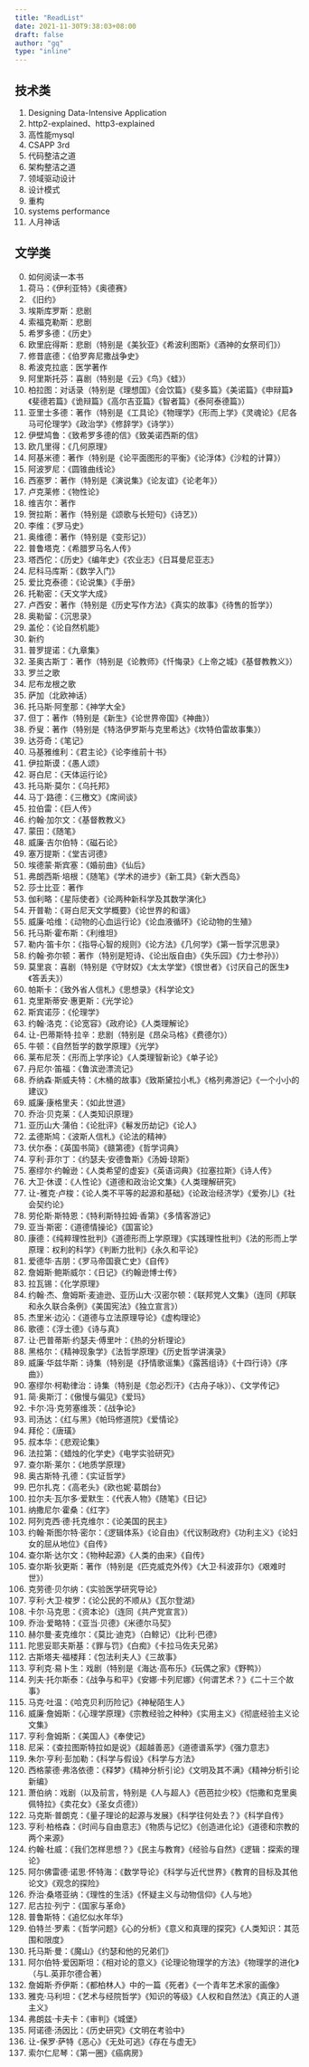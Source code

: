 ```yaml
---
title: "ReadList"
date: 2021-11-30T9:38:03+08:00
draft: false
author: "gq"
type: "inline"
---
```


## 技术类
1. Designing Data-Intensive Application
2. http2-explained、http3-explained
3. 高性能mysql
4. CSAPP 3rd
5. 代码整洁之道
6. 架构整洁之道
7. 领域驱动设计
8. 设计模式
9. 重构
10. systems performance
10. 人月神话

## 文学类
0. 如何阅读一本书
1. 荷马：《伊利亚特》《奥德赛》
2. 《旧约》
3. 埃斯库罗斯：悲剧
4. 索福克勒斯：悲剧
5. 希罗多德：《历史》
6. 欧里庇得斯：悲剧（特别是《美狄亚》《希波利图斯》《酒神的女祭司们》）
7. 修昔底德：《伯罗奔尼撒战争史》
8. 希波克拉底：医学著作
9. 阿里斯托芬：喜剧（特别是《云》《鸟》《蛙》）
10. 柏拉图：对话录（特别是《理想国》《会饮篇》《斐多篇》《美诺篇》《申辩篇》《斐德若篇》《诡辩篇》《高尔吉亚篇》《智者篇》《泰阿泰德篇》）
11. 亚里士多德：著作（特别是《工具论》《物理学》《形而上学》《灵魂论》《尼各马可伦理学》《政治学》《修辞学》《诗学》）
12. 伊壁鸠鲁：《致希罗多德的信》《致美诺西斯的信》
13. 欧几里得：《几何原理》
14. 阿基米德：著作（特别是《论平面图形的平衡》《论浮体》《沙粒的计算》）
15. 阿波罗尼：《圆锥曲线论》
16. 西塞罗：著作（特别是《演说集》《论友谊》《论老年》）
17. 卢克莱修：《物性论》
18. 维吉尔：著作
19. 贺拉斯：著作（特别是《颂歌与长短句》《诗艺》）
20. 李维：《罗马史》
21. 奥维德：著作（特别是《变形记》）
22. 普鲁塔克：《希腊罗马名人传》
23. 塔西佗：《历史》《编年史》《农业志》《日耳曼尼亚志》
24. 尼科马库斯：《数学入门》
25. 爱比克泰德：《论说集》《手册》
26. 托勒密：《天文学大成》
27. 卢西安：著作（特别是《历史写作方法》《真实的故事》《待售的哲学》）
28. 奥勒留：《沉思录》
29. 盖伦：《论自然机能》
30. 新约
31. 普罗提诺：《九章集》
32. 圣奥古斯丁：著作（特别是《论教师》《忏悔录》《上帝之城》《基督教教义》）
33. 罗兰之歌
34. 尼布龙根之歌
35. 萨加（北欧神话）
36. 托马斯·阿奎那：《神学大全》
37. 但丁：著作（特别是《新生》《论世界帝国》《神曲》）
38. 乔叟：著作（特别是《特洛伊罗斯与克里希达》《坎特伯雷故事集》）
39. 达芬奇：《笔记》
40. 马基雅维利：《君主论》《论李维前十书》
41. 伊拉斯谟：《愚人颂》
42. 哥白尼：《天体运行论》
43. 托马斯·莫尔：《乌托邦》
44. 马丁·路德：《三檄文》《席间谈》
45. 拉伯雷：《巨人传》
46. 约翰·加尔文：《基督教教义》
47. 蒙田：《随笔》
48. 威廉·吉尔伯特：《磁石论》
49. 塞万提斯：《堂吉诃德》
50. 埃德蒙·斯宾塞：《婚前曲》《仙后》
51. 弗朗西斯·培根：《随笔》《学术的进步》《新工具》《新大西岛》
52. 莎士比亚：著作
53. 伽利略：《星际使者》《论两种新科学及其数学演化》
54. 开普勒：《哥白尼天文学概要》《论世界的和谐》
55. 威廉·哈维：《动物的心血运行论》《论血液循环》《论动物的生殖》
56. 托马斯·霍布斯：《利维坦》
57. 勒内·笛卡尔：《指导心智的规则》《论方法》《几何学》《第一哲学沉思录》
58. 约翰·弥尔顿：著作（特别是短诗、《论出版自由》《失乐园》《力士参孙》）
59. 莫里哀：喜剧（特别是《守财奴》《太太学堂》《恨世者》《讨厌自己的医生》《答丢夫》）
60. 帕斯卡：《致外省人信札》《思想录》《科学论文》
61. 克里斯蒂安·惠更斯：《光学论》
62. 斯宾诺莎：《伦理学》
63. 约翰·洛克：《论宽容》《政府论》《人类理解论》
64. 让-巴蒂斯特·拉辛：悲剧（特别是《昂朵马格》《费德尔》）
65. 牛顿：《自然哲学的数学原理》《光学》
66. 莱布尼茨：《形而上学序论》《人类理智新论》《单子论》
67. 丹尼尔·笛福：《鲁滨逊漂流记》
68. 乔纳森·斯威夫特：《木桶的故事》《致斯黛拉小札》《格列弗游记》《一个小小的建议》
69. 威廉·康格里夫：《如此世道》
70. 乔治·贝克莱：《人类知识原理》
71. 亚历山大·蒲伯：《论批评》《鬈发历劫记》《论人》
72. 孟德斯鸠：《波斯人信札》《论法的精神》
73. 伏尔泰：《英国书简》《赣第德》《哲学词典》
74. 亨利·菲尔丁：《约瑟夫·安德鲁斯》《汤姆·琼斯》
75. 塞缪尔·约翰逊：《人类希望的虚妄》《英语词典》《拉塞拉斯》《诗人传》
76. 大卫·休谟：《人性论》《道德和政治论文集》《人类理解研究》
77. 让-雅克·卢梭：《论人类不平等的起源和基础》《论政治经济学》《爱弥儿》《社会契约论》
78. 劳伦斯·斯特恩：《特利斯特拉姆·香第》《多情客游记》
79. 亚当·斯密：《道德情操论》《国富论》
80. 康德：《纯粹理性批判》《道德形而上学原理》《实践理性批判》《法的形而上学原理：权利的科学》《判断力批判》《永久和平论》
81. 爱德华·吉朋：《罗马帝国衰亡史》《自传》
82. 詹姆斯·鲍斯威尔：《日记》《约翰逊博士传》
83. 拉瓦锡：《化学原理》
84. 约翰·杰、詹姆斯·麦迪逊、亚历山大·汉密尔顿：《联邦党人文集》（连同《邦联和永久联合条例》《美国宪法》《独立宣言》）
85. 杰里米·边沁：《道德与立法原理导论》《虚构理论》
86. 歌德：《浮士德》《诗与真》
87. 让·巴普蒂斯·约瑟夫·傅里叶：《热的分析理论》
88. 黑格尔：《精神现象学》《法哲学原理》《历史哲学讲演录》
89. 威廉·华兹华斯：诗集（特别是《抒情歌谣集》《露茜组诗》《十四行诗》《序曲》）
90. 塞缪尔·柯勒律治：诗集（特别是《忽必烈汗》《古舟子咏》）、《文学传记》
91. 简·奥斯汀：《傲慢与偏见》《爱玛》
92. 卡尔·冯·克劳塞维茨：《战争论》
93. 司汤达：《红与黑》《帕玛修道院》《爱情论》
94. 拜伦：《唐璜》
95. 叔本华：《悲观论集》
96. 法拉第：《蜡烛的化学史》《电学实验研究》
97. 查尔斯·莱尔：《地质学原理》
98. 奥古斯特·孔德：《实证哲学》
99. 巴尔扎克：《高老头》《欧也妮·葛朗台》
100. 拉尔夫·瓦尔多·爱默生：《代表人物》《随笔》《日记》
101. 纳撒尼尔·霍桑：《红字》
102. 阿列克西·德·托克维尔：《论美国的民主》
103. 约翰·斯图尔特·密尔：《逻辑体系》《论自由》《代议制政府》《功利主义》《论妇女的屈从地位》《自传》
104. 查尔斯·达尔文：《物种起源》《人类的由来》《自传》
105. 查尔斯·狄更斯：著作（特别是《匹克威克外传》《大卫·科波菲尔》《艰难时世》）
106. 克劳德·贝尔纳：《实验医学研究导论》
107. 亨利·大卫·梭罗：《论公民的不顺从》《瓦尔登湖》
108. 卡尔·马克思：《资本论》（连同《共产党宣言》）
109. 乔治·爱略特：《亚当·贝德》《米德尔马契》
110. 赫尔曼·麦克维尔：《莫比·迪克》（白鲸记）《比利·巴德》
111. 陀思妥耶夫斯基：《罪与罚》《白痴》《卡拉马佐夫兄弟》
112. 古斯塔夫·福楼拜：《包法利夫人》《三故事》
113. 亨利克·易卜生：戏剧（特别是《海达·高布乐》《玩偶之家》《野鸭》）
114. 列夫·托尔斯泰：《战争与和平》《安娜·卡列尼娜》《何谓艺术？》《二十三个故事》
115. 马克·吐温：《哈克贝利历险记》《神秘陌生人》
116. 威廉·詹姆斯：《心理学原理》《宗教经验之种种》《实用主义》《彻底经验主义论文集》
117. 亨利·詹姆斯：《美国人》《奉使记》
118. 尼采：《查拉图斯特拉如是说》《超越善恶》《道德谱系学》《强力意志》
119. 朱尔·亨利·彭加勒：《科学与假设》《科学与方法》
120. 西格蒙德·弗洛依德：《释梦》《精神分析引论》《文明及其不满》《精神分析引论新编》
121. 萧伯纳：戏剧（以及前言，特别是《人与超人》《芭芭拉少校》《恺撒和克里奥佩特拉》《卖花女》《圣女贞德》）
122. 马克斯·普朗克：《量子理论的起源与发展》《科学往何处去？》《科学自传》
123. 亨利·柏格森：《时间与自由意志》《物质与记忆》《创造进化论》《道德和宗教的两个来源》
124. 约翰·杜威：《我们怎样思想？》《民主与教育》《经验与自然》《逻辑：探索的理论》
125. 阿尔佛雷德·诺思·怀特海：《数学导论》《科学与近代世界》《教育的目标及其他论文》《观念的探险》
126. 乔治·桑塔亚纳：《理性的生活》《怀疑主义与动物信仰》《人与地》
127. 尼古拉·列宁：《国家与革命》
128. 普鲁斯特：《追忆似水年华》
129. 伯特兰·罗素：《哲学问题》《心的分析》《意义和真理的探究》《人类知识：其范围和限度》
130. 托马斯·曼：《魔山》《约瑟和他的兄弟们》
131. 阿尔伯特·爱因斯坦：《相对论的意义》《论理论物理学的方法》《物理学的进化》（与L.英菲尔德合著）
132. 詹姆斯·乔伊斯：《都柏林人》中的一篇《死者》《一个青年艺术家的画像》
133. 雅克·马利坦：《艺术与经院哲学》《知识的等级》《人权和自然法》《真正的人道主义》
134. 弗朗兹·卡夫卡：《审判》《城堡》
135. 阿诺德·汤因比：《历史研究》《文明在考验中》
136. 让-保罗·萨特《恶心》《无处可逃》《存在与虚无》
137. 索尔仁尼琴：《第一圈》《癌病房》